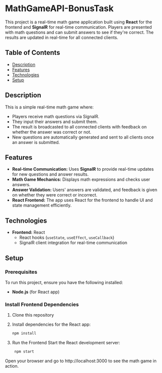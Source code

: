 # MathGameAPI-BonusTask
This project is a real-time math game application built using **React** for the frontend and **SignalR** for real-time communication. Players are presented with math questions and can submit answers to see if they're correct. The results are updated in real-time for all connected clients.

## Table of Contents

- [Description](#description)
- [Features](#features)
- [Technologies](#technologies)
- [Setup](#setup)

## Description

This is a simple real-time math game where:

- Players receive math questions via SignalR.
- They input their answers and submit them.
- The result is broadcasted to all connected clients with feedback on whether the answer was correct or not.
- New questions are automatically generated and sent to all clients once an answer is submitted.

## Features

- **Real-time Communication:** Uses **SignalR** to provide real-time updates for new questions and answer results.
- **Math Game Mechanics:** Displays math expressions and checks user answers.
- **Answer Validation:** Users' answers are validated, and feedback is given on whether they were correct or incorrect.
- **React Frontend:** The app uses React for the frontend to handle UI and state management efficiently.

## Technologies

- **Frontend:** React
  - React hooks (`useState`, `useEffect`, `useCallback`)
  - SignalR client integration for real-time communication

## Setup

### Prerequisites

To run this project, ensure you have the following installed:

- **Node.js** (for React app)

### Install Frontend Dependencies

1. Clone this repository
   
2. Install dependencies for the React app:

   ```bash
   npm install

3. Run the Frontend
Start the React development server:
  
   ```bash
    npm start
Open your browser and go to http://localhost:3000 to see the math game in action.
